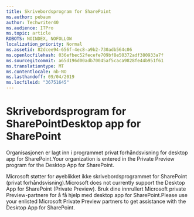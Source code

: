 ```yaml
---
title: Skrivebordsprogram for SharePoint
ms.author: pebaum
author: Techwriter40
ms.audience: ITPro
ms.topic: article
ROBOTS: NOINDEX, NOFOLLOW
localization_priority: Normal
ms.assetid: 82dcee94-656f-4ec8-a9b2-730adb564c06
ms.openlocfilehash: 036efbec52fecefe709bf8e50372adf380933a7f
ms.sourcegitcommit: a65d196d00adb70045af5caca9828fe44b951f61
ms.translationtype: MT
ms.contentlocale: nb-NO
ms.lasthandoff: 09/04/2019
ms.locfileid: "36751645"
---
```

# <a name="desktop-app-for-sharepoint"></a><span data-ttu-id="ee269-102">Skrivebordsprogram for SharePoint</span><span class="sxs-lookup"><span data-stu-id="ee269-102">Desktop app for SharePoint</span></span>

<span data-ttu-id="ee269-103">Organisasjonen er lagt inn i programmet privat forhåndsvisning for desktop app for SharePoint.</span><span class="sxs-lookup"><span data-stu-id="ee269-103">Your organization is entered in the Private Preview program for the Desktop App for SharePoint.</span></span>

<span data-ttu-id="ee269-104">Microsoft støtter for øyeblikket ikke skrivebordsprogrammet for SharePoint (privat forhåndsvisning).</span><span class="sxs-lookup"><span data-stu-id="ee269-104">Microsoft does not currently support the Desktop App for SharePoint (Private Preview).</span></span> <span data-ttu-id="ee269-105">Bruk dine innrullert Microsoft private Preview-partnere for å få hjelp med desktop app for SharePoint.</span><span class="sxs-lookup"><span data-stu-id="ee269-105">Please use your enlisted Microsoft Private Preview partners to get assistance with the Desktop App for SharePoint.</span></span>

